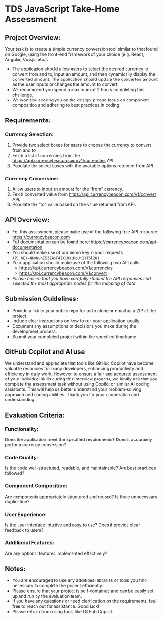 # TDS JavaScript Take-Home Assessment

## Project Overview:
Your task is to create a simple currency conversion tool similar to that found on Google, using the front-end framework of your choice (e.g. React, Angular, Vue.js, etc.).

- The application should allow users to select the desired currency to convert from and to, input an amount, and then dynamically display the converted amount. The application should update the converted amount as the user inputs or changes the amount to convert.
- We recommend you spend a maximum of 2 hours completing this challenge.
- We won’t be scoring you on the design; please focus on component composition and adhering to best practices in coding.

## Requirements:

### Currency Selection:
1. Provide two select boxes for users to choose the currency to convert from and to.
1. Fetch a list of currencies from the https://api.currencybeacon.com/v1/currencies API.
1. Populate the select boxes with the available options returned from API.

### Currency Conversion:
1. Allow users to input an amount for the “from” currency.
1. Fetch converted value from https://api.currencybeacon.com/v1/convert API.
1. Populate the “to” value based on the value returned from API.

## API Overview:
- For this assessment, please make use of the following free API resource: https://currencybeacon.com
- Full documentation can be found here: https://currencybeacon.com/api-documentation
- You should make use of our demo key in your requests `API_KEY=NHKNUhI53ZApF4IXCOX1DpUj2YTSl2U1`
- Your application should make use of the following two API calls:
  - https://api.currencybeacon.com/v1/currencies
  - https://api.currencybeacon.com/v1/convert
- *Please ensure that you have carefully studied the API responses and selected the most appropriate nodes for the mapping of data.*

## Submission Guidelines:
- Provide a link to your public repo for us to clone or email us a ZIP of the project.
- Include clear instructions on how to run your application locally.
- Document any assumptions or decisions you make during the development process.
- Submit your completed project within the specified timeframe.

## GitHub Copilot and AI use
We understand and appreciate that tools like GitHub Copilot have become valuable resources for many developers, enhancing productivity and efficiency in daily work. However, to ensure a fair and accurate assessment of your individual skills during this interview process, we kindly ask that you complete the assessment task without using Copilot or similar AI coding assistants. This will help us better understand your problem-solving approach and coding abilities. Thank you for your cooperation and understanding.

## Evaluation Criteria:
### Functionality: 
Does the application meet the specified requirements? Does it accurately perform currency conversion?

### Code Quality:
Is the code well-structured, readable, and maintainable? Are best practices followed?

### Component Composition:
Are components appropriately structured and reused? Is there unnecessary duplication?

### User Experience:
Is the user interface intuitive and easy to use? Does it provide clear feedback to users?

### Additional Features:
Are any optional features implemented effectively?

## Notes:
- You are encouraged to use any additional libraries or tools you find necessary to complete the project efficiently.
- Please ensure that your project is self-contained and can be easily set up and run by the evaluation team.
- If you have any questions or need clarification on the requirements, feel free to reach out for assistance. Good luck!
- Please refrain from using tools like GitHub Copilot.
